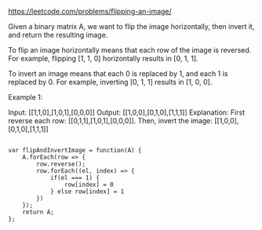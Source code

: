 https://leetcode.com/problems/flipping-an-image/

Given a binary matrix A, we want to flip the image horizontally, then invert it, and return the resulting image.

To flip an image horizontally means that each row of the image is reversed.  For example, flipping [1, 1, 0] horizontally results in [0, 1, 1].

To invert an image means that each 0 is replaced by 1, and each 1 is replaced by 0. For example, inverting [0, 1, 1] results in [1, 0, 0].

Example 1:

Input: [[1,1,0],[1,0,1],[0,0,0]]
Output: [[1,0,0],[0,1,0],[1,1,1]]
Explanation: First reverse each row: [[0,1,1],[1,0,1],[0,0,0]].
Then, invert the image: [[1,0,0],[0,1,0],[1,1,1]]

```

var flipAndInvertImage = function(A) {
    A.forEach(row => {
        row.reverse();
        row.forEach((el, index) => {
            if(el === 1) {
                row[index] = 0
            } else row[index] = 1
        })
    });
    return A;
};
```
